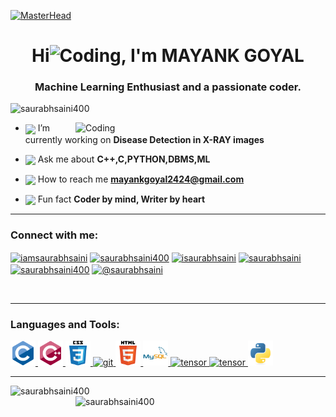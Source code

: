 [![MasterHead](https://kidscodejeunesse.org/data/blog/2020/04-28/CodingCamp_Blog_Banner_v1.0.png)](https://www.linkedin.com/in/mayank-goyal-470541172/)
 <h1 align="center">Hi<img alt="Coding" width="30" height="30"  src="https://camo.githubusercontent.com/e8e7b06ecf583bc040eb60e44eb5b8e0ecc5421320a92929ce21522dbc34c891/68747470733a2f2f6d656469612e67697068792e636f6d2f6d656469612f6876524a434c467a6361737252346961377a2f67697068792e676966" target="blank">, I'm MAYANK GOYAL</h1>
<h3 align="center">Machine Learning Enthusiast and a passionate coder.</h3>

<p align="left"> <img src="https://komarev.com/ghpvc/?username=saurabhsaini400&label=Profile%20views&color=0e75b6&style=flat" alt="saurabhsaini400" /> </p>
<img align="right" alt="Coding" width="400" src="https://remakelearning.org/wp-content/uploads/2020/01/122.gif">

<!-- <p align="left"> <a href="https://github.com/ryo-ma/github-profile-trophy"><img src="https://github-profile-trophy.vercel.app/?username=saurabhsaini400" alt="saurabhsaini400" /></a> </p> -->

- <img width="70" align="center" src="https://images-wixmp-ed30a86b8c4ca887773594c2.wixmp.com/f/6f924d23-b587-49a8-aa9d-b55939eee262/d8fxvvu-419b10c7-b218-422d-861d-5f546b64702a.gif?token=eyJ0eXAiOiJKV1QiLCJhbGciOiJIUzI1NiJ9.eyJzdWIiOiJ1cm46YXBwOjdlMGQxODg5ODIyNjQzNzNhNWYwZDQxNWVhMGQyNmUwIiwiaXNzIjoidXJuOmFwcDo3ZTBkMTg4OTgyMjY0MzczYTVmMGQ0MTVlYTBkMjZlMCIsIm9iaiI6W1t7InBhdGgiOiJcL2ZcLzZmOTI0ZDIzLWI1ODctNDlhOC1hYTlkLWI1NTkzOWVlZTI2MlwvZDhmeHZ2dS00MTliMTBjNy1iMjE4LTQyMmQtODYxZC01ZjU0NmI2NDcwMmEuZ2lmIn1dXSwiYXVkIjpbInVybjpzZXJ2aWNlOmZpbGUuZG93bmxvYWQiXX0.eQRrpIj0wPZGhCTVrcKQSt36HR9Oa52i78SsUK8utH0" />  I’m currently working on **Disease Detection in X-RAY images**

- <img width="70" align="center" src="https://www.biptrack.com/img/BIPGuy-support.gif" /> Ask me about **C++,C,PYTHON,DBMS,ML**

- <img width="70" align="center" src="https://i.pinimg.com/originals/18/20/7c/18207c9a2ebb2a05db42923c49c25d68.gif" /> How to reach me **mayankgoyal2424@gmail.com**

- <img width="90" align="center" src="https://i.pinimg.com/originals/eb/62/b8/eb62b84a1be16f9d09580881eb4905ee.gif" /> Fun fact **Coder by mind, Writer by heart**
<hr>
<h3 align="left">Connect with me:</h3>
<p align="left">
<a href="https://twitter.com/Mayankg84969083" target="blank"><img align="center" src="https://camo.githubusercontent.com/c58e07fb34a45fd051183258b5860608dd86ac98dd151d0522e0575966082b88/68747470733a2f2f63646e2e6a7364656c6976722e6e65742f6e706d2f73696d706c652d69636f6e7340332e302e312f69636f6e732f747769747465722e737667" alt="iamsaurabhsaini" height="30" width="40" /></a>
<a href="https://www.linkedin.com/in/mayank-goyal-470541172/" target="blank"><img align="center" src="https://cdn.jsdelivr.net/npm/simple-icons@3.0.1/icons/linkedin.svg" alt="saurabhsaini400" height="30" width="40" /></a>
<a href="https://instagram.com/mayankgoyal2416" target="blank"><img align="center" src="https://cdn.jsdelivr.net/npm/simple-icons@3.0.1/icons/instagram.svg" alt="isaurabhsaini" height="30" width="40" /></a>
<a href="https://www.codechef.com/users/mayank_99_24" target="blank"><img align="center" src="https://cdn.jsdelivr.net/npm/simple-icons@3.1.0/icons/codechef.svg" alt="saurabhsaini" height="30" width="40" /></a>
<a href="https://www.hackerrank.com/mayankgoyal2424" target="blank"><img align="center" src="https://cdn.jsdelivr.net/npm/simple-icons@3.1.0/icons/hackerrank.svg" alt="saurabhsaini400" height="30" width="40" /></a>
<!-- <a href="https://www.leetcode.com/saurabhsaini400" target="blank"><img align="center" src="https://cdn.jsdelivr.net/npm/simple-icons@3.1.0/icons/leetcode.svg" alt="saurabhsaini400" height="30" width="40" /></a> -->
<a href="https://www.hackerearth.com/@mayankgoyal2424" target="blank"><img align="center" src="https://cdn.jsdelivr.net/npm/simple-icons@3.1.0/icons/hackerearth.svg" alt="@saurabhsaini" height="30" width="40" /></a>
</p>
<br>
<hr>
<h3 align="left">Languages and Tools:</h3>
<p align="left">   <a href="https://www.cprogramming.com/" target="_blank"> <img src="https://raw.githubusercontent.com/devicons/devicon/master/icons/c/c-original.svg" alt="c" width="40" height="40"/> </a> <a href="https://www.w3schools.com/cpp/" target="_blank"> <img src="https://raw.githubusercontent.com/devicons/devicon/master/icons/cplusplus/cplusplus-original.svg" alt="cplusplus" width="40" height="40"/> </a> <a href="https://www.w3schools.com/css/" target="_blank"> <img src="https://raw.githubusercontent.com/devicons/devicon/master/icons/css3/css3-original-wordmark.svg" alt="css3" width="40" height="40"/> </a> <a href="https://git-scm.com/" target="_blank"> <img src="https://www.vectorlogo.zone/logos/git-scm/git-scm-icon.svg" alt="git" width="40" height="40"/> </a> <a href="https://www.w3.org/html/" target="_blank"> <img src="https://raw.githubusercontent.com/devicons/devicon/master/icons/html5/html5-original-wordmark.svg" alt="html5" width="40" height="40"/> </a>  <a href="https://www.mysql.com/" target="_blank"> <img src="https://raw.githubusercontent.com/devicons/devicon/master/icons/mysql/mysql-original-wordmark.svg" alt="mysql" width="40" height="40"/> </a> 
<a href="https://www.mysql.com/" target="_blank"> <img src="https://www.vectorlogo.zone/logos/tensorflow/tensorflow-icon.svg" alt="tensor" width="40" height="40"/> </a>
  <a href="https://www.mysql.com/" target="_blank"> <img src="https://www.vectorlogo.zone/logos/opencv/opencv-icon.svg" alt="tensor" width="40" height="40"/> </a>
  <a href="https://www.mysql.com/" target="_blank"> <img src="https://raw.githubusercontent.com/devicons/devicon/master/icons/python/python-original.svg" alt="tensor" width="40" height="40"/> </a>
</p>
<hr>
<p><img align="left" src="https://github-readme-stats.vercel.app/api/top-langs?username=Mayank-goyal2424&show_icons=true&locale=en&layout=compact" alt="saurabhsaini400" /></p>
<p><img align="right" width="400" height="175" src="https://github-readme-stats.vercel.app/api?username=Mayank-goyal2424&show_icons=true&locale=en" alt="saurabhsaini400" /></p>
